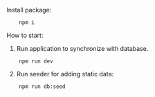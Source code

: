 Install package:

```
    npm i
```

How to start:

1. Run application to synchronize with database.

```
    npm run dev
```

2. Run seeder for adding static data:

```
    npm run db:seed
```
